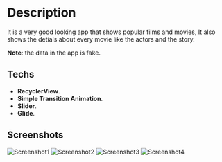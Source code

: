 
# Description

It is a very good looking app that shows popular films and movies, It also shows the detials about every movie like the actors and the story.


**Note**: the data in the app is fake.

## Techs
* **RecyclerView**.
* **Simple Transition Animation**.
* **Slider**.
* **Glide**.
## Screenshots

![Screenshot1](https://user-images.githubusercontent.com/79477855/148279585-2f897cb9-6511-440f-ba3e-70cccca1e38f.jpg)
![Screenshot2](https://user-images.githubusercontent.com/79477855/148279722-3024e450-db90-4fb6-a22d-14b125f1a67d.jpg)
![Screenshot3](https://user-images.githubusercontent.com/79477855/148280306-975f391b-35bf-4a37-b5bd-fa98a2f41e4f.jpg)
![Screenshot4](https://user-images.githubusercontent.com/79477855/148280186-851b15cc-41da-42d6-a938-f8b40d0fe515.jpg)

